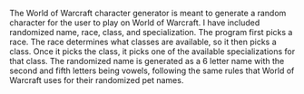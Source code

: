 The World of Warcraft character generator is meant to generate a random character for the user to play on World of Warcraft.
I have included randomized name, race, class, and specialization.
The program first picks a race. The race determines what classes are available, so it then picks a class. Once it picks the class, it picks one of the available specializations for that class.
The randomized name is generated as a 6 letter name with the second and fifth letters being vowels, following the same rules that World of Warcraft uses for their randomized pet names.


